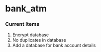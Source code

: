 # bank_atm
 
### Current Items ###
1. Encrypt database
2. No duplicates in database
3. Add a database for bank account details
